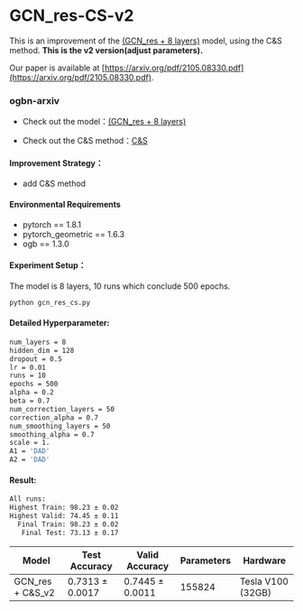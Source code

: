 # GCN_res-CS-v2
This is an improvement of the  [(GCN_res + 8 layers)](https://github.com/ytchx1999/ogbn_arxiv_GCN_res)  model, using the C&amp;S method. **This is the v2 version(adjust parameters).**

Our paper is available at [https://arxiv.org/pdf/2105.08330.pdf](https://arxiv.org/pdf/2105.08330.pdf).

### ogbn-arxiv

+ Check out the model：[(GCN_res + 8 layers)](https://github.com/ytchx1999/ogbn_arxiv_GCN_res)

+ Check out the C&S method：[C&S](https://arxiv.org/abs/2010.13993)

#### Improvement Strategy：

+ add C&S method

#### Environmental Requirements

+ pytorch == 1.8.1
+ pytorch_geometric == 1.6.3
+ ogb == 1.3.0

#### Experiment Setup：

The model is 8 layers, 10 runs which conclude 500 epochs.

```bash
python gcn_res_cs.py
```

#### Detailed Hyperparameter:

```bash
num_layers = 8
hidden_dim = 128
dropout = 0.5
lr = 0.01
runs = 10
epochs = 500
alpha = 0.2
beta = 0.7
num_correction_layers = 50
correction_alpha = 0.7
num_smoothing_layers = 50
smoothing_alpha = 0.7
scale = 1.
A1 = 'DAD'
A2 = 'DAD'
```

#### Result:

```bash
All runs:
Highest Train: 98.23 ± 0.02
Highest Valid: 74.45 ± 0.11
  Final Train: 98.23 ± 0.02
   Final Test: 73.13 ± 0.17
```

| Model            | Test Accuracy   | Valid Accuracy  | Parameters | Hardware          |
| ---------------- | --------------- | --------------- | ---------- | ----------------- |
| GCN_res + C&S_v2 | 0.7313 ± 0.0017 | 0.7445 ± 0.0011 | 155824     | Tesla V100 (32GB) |

